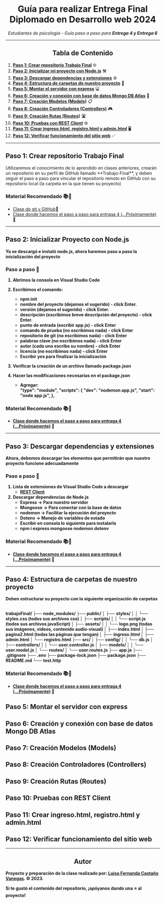 <!-- Centrar el título -->
<h1 align="center">Guía para realizar Entrega Final Diplomado en Desarrollo web 2024</h1>

<!-- Subtítulo -->
<p align="center"><em>Estudiantes de psicología - Guía paso a paso para <b>Entrega 4 y Entrega 6</b></em></p>

<!-- Separador -->
<hr>

<!-- Tabla de Contenido -->
<h2 align="center">Tabla de Contenido</h2>

1. [**Paso 1: Crear repositorio Trabajo Final**](#crear-repositorio-trabajo-final) 🌐
2. [**Paso 2: Inicializar mi proyecto con Node.js**](#inicializar-proyecto-con-nodejs) 🛠️
3. [**Paso 3: Descargar dependencias y extensiones**](#descargar-dependencias-y-extensiones) ⚙️
4. [**Paso 4: Estructura de carpetas de nuestro proyecto**](#estructura-de-carpetas-de-nuestro-proyecto) 📡
5. [**Paso 5: Montar el servidor con express**](#montar-el-servidor-con-express) 💻
6. [**Paso 6: Creación y conexión con base de datos Mongo DB Atlas**](#creacion-y-conexion-con-base-de-datos-mongo-db-atlas) 🔌
7. [**Paso 7: Creación Modelos (Models)**](#creacion-models) 📋
8. [**Paso 8: Creación Controladores (Controllers)**](#creacion-controllers) 🎮
9. [**Paso 9: Creación Rutas (Routes)**](#creacion-routes) 🛣️
10. [**Paso 10: Pruebas con REST Client**](#pruebas-con-rest-client) ⚙️
11. [**Paso 11: Crear ingreso.html, registro.html y admin.html**](#creacion-paginas-html) 🖥️
12. [**Paso 12: Verificar funcionamiento del sitio web**](#verificar-funcionamiento-del-sitio-web) ✅


<!-- Separador -->
<hr>

<!-- Contenido de cada sección -->


## Paso 1: Crear repositorio Trabajo Final
<p>Utilizaremos el conocimiento de lo aprendido en clases anteriores, crearán un repositorio en su perfil de GitHub llamado **Trabajo-Final**, y deben seguir el paso a paso para vincular el repositorio remoto en GitHub con su repositorio local (la carpeta en la que tienen su proyecto)</p>


### Material Recomendado 📚🎥

- [Clase de git y GitHub](https://www.youtube.com/watch?v=xIyOLgjVebo&list=PLpD_vYWjZt10P3jWpg2O_NfwnDiDEselo&index=9)🎥 
- [Clase donde hacemos el paso a paso para entraga 4 (...Próximamente)](#) 🎥

---

## Paso 2: Inicializar Proyecto con Node.js
<p><b>Ya se descargó e instaló node.js, ahora haremos paso a paso la inicialización del proyecto<p>


### Paso a paso 📖

1. **Abrimos la consola en Visual Studio Code**
2. **Escribimos el comando:**
   - npm init
   - nombre del proyecto (dejamos el sugerido) - click Enter.
   - versión (dejamos el sugerido) - click Enter.
   - descripción (escribimos breve descripción del proyecto) - click Enter.
   - punto de entrada (escribir app.js) - click Enter
   - comando de prueba (no escribimos nada) - click Enter
   - repositorio de git (no escribimos nada) - click Enter
   - palabras clave (no escribimos nada) - click Enter
   - autor (cada uno escribe su nombre) - click Enter
   - licencia (no escribimos nada) - click Enter
   - Escribir **yes** para finalizar la inicialización

3. **Verificar la creación de un archivo llamado package.json**
4. **Hacer las modificaciones necesarias en el package.json**
   - Agregar:<br>
            "type": "module",
            "scripts": {
            "dev": "nodemon app.js",
            "start": "node app.js",
            },


### Material Recomendado 📚🎥

- [Clase donde hacemos el paso a paso para entraga 4 (...Próximamente)](#) 🎥

---

## Paso 3: Descargar dependencias y extensiones
<p><b>Ahora, debemos descargar los elementos que permitirán que nuestro proyecto funcione adecuadamente</p>


### Paso a paso 📖

1. **Lista de extensiones de Visual Studio Code a descargar**
   - [REST Client](https://marketplace.visualstudio.com/items?itemName=humao.rest-client)
2. **Descargar dependencias de Node.js**
   - Express -> Para nuestro servidor
   - Mongoose -> Para conectar con la base de datos
   - nodemon -> Facilitar la ejecución del proyecto
   - Dotenv -> Manejo de variables de estado
   - **Escribir en consola lo siguiente para instalarlo**
   - npm i express mongoose nodemon dotenv


### Material Recomendado 📚🎥

- [Clase donde hacemos el paso a paso para entraga 4 (...Próximamente)](#) 🎥
---

## Paso 4: Estructura de carpetas de nuestro proyecto
<p>Deben estructurar su proyecto con la siguiente organización de carpetas</p>
<br>
    trabajoFinal/
    ├── node_modules/
    ├── public/
    │   ├── styles/
    │   │   └── styles.css (todos sus archivos css)
    │   ├── scripts/
    │   │   └── script.js (todos sus archivos javaScript)
    │   ├── assets/
    │   │   └── logo.png (todas sus imágenes, videos, contenido audio-visual)
    │   ├── index.html
    │   ├── pagina2.html (todas las páginas que tengan)
    │   ├── ingreso.html
    │   ├── admin.html
    │   └── registro.html
    ├── src/
    │   ├── config/
    │   │   └── db.js
    │   ├── controllers/
    │   │   └── user.controller.js
    │   ├── models/
    │   │   └── user.model.js
    │   └── routes/
    │       └── user.routes.js
    ├── app.js
    ├── .gitignore
    ├── .env
    ├── package-lock.json
    ├── package.json
    ├── README.md
    └── test.http
<br>

### Material Recomendado 📚🎥

- [Clase donde hacemos el paso a paso para entraga 4 (...Próximamente)](#) 🎥

## Paso 5: Montar el servidor con express

## Paso 6: Creación y conexión con base de datos Mongo DB Atlas

## Paso 7: Creación Modelos (Models)

## Paso 8: Creación Controladores (Controllers)

## Paso 9: Creación Rutas (Routes)

## Paso 10: Pruebas con REST Client

## Paso 11: Crear ingreso.html, registro.html y admin.html

## Paso 12: Verificar funcionamiento del sitio web

<!-- Separador -->
<hr>

<!-- Subtítulo de Autor -->
<h2 align="center">Autor</h2>

Proyecto y preparación de la clase realizado por: 
[Luisa Fernanda Castaño Vanegas](https://www.linkedin.com/in/luisacastanovanegas/). © 2023.
<br>

<!-- Mensaje de Estrellita -->
<p>Si te gustó el contenido del repositorio, ¡apóyanos dando una ⭐ al proyecto!</p>